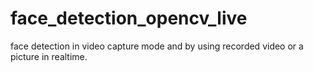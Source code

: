# face_detection_opencv_live
face detection in video capture mode and by using recorded video or a picture in realtime.

